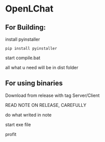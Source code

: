 # OpenLChat

## For Building:
install pyinstaller

`pip install pyinstaller`

start compile.bat

all what u need will be in dist folder

## For using binaries
Download from release with tag Server/Client

READ NOTE ON RELEASE, CAREFULLY

do what writed in note

start exe file

profit
